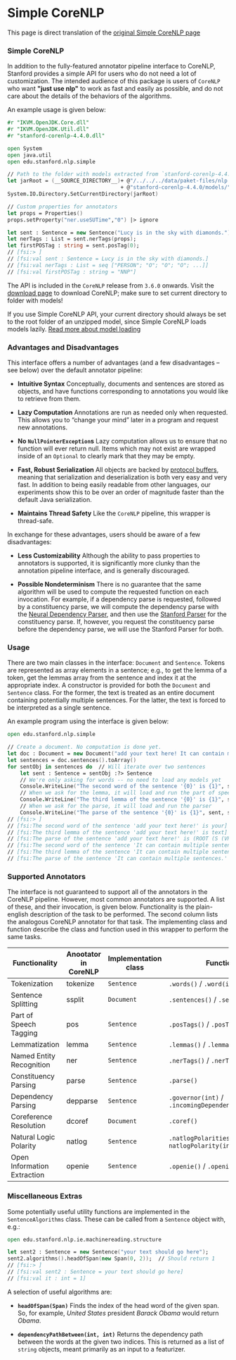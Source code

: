 # Simple CoreNLP

This page is direct translation of the [original Simple CoreNLP page](https://stanfordnlp.github.io/CoreNLP/simple.html)

### Simple CoreNLP

In addition to the fully-featured annotator pipeline interface to CoreNLP, Stanford provides a simple API for users who do not need a lot of customization. The intended audience of this package is users of `CoreNLP` who want **"just use nlp"** to work as fast and easily as possible, and do not care about the details of the behaviors of the algorithms.

An example usage is given below:

```fsharp
#r "IKVM.OpenJDK.Core.dll"
#r "IKVM.OpenJDK.Util.dll"
#r "stanford-corenlp-4.4.0.dll"

open System
open java.util
open edu.stanford.nlp.simple

// Path to the folder with models extracted from `stanford-corenlp-4.4.0-models.jar`
let jarRoot = (__SOURCE_DIRECTORY__)+ @"/../../../data/paket-files/nlp.stanford.edu/"
                                    + @"stanford-corenlp-4.4.0/models/"
System.IO.Directory.SetCurrentDirectory(jarRoot)

// Custom properties for annotators
let props = Properties()
props.setProperty("ner.useSUTime","0") |> ignore

let sent : Sentence = new Sentence("Lucy is in the sky with diamonds.")
let nerTags : List = sent.nerTags(props);
let firstPOSTag : string = sent.posTag(0);
// [fsi:> ]
// [fsi:val sent : Sentence = Lucy is in the sky with diamonds.]
// [fsi:val nerTags : List = seq ["PERSON"; "O"; "O"; "O"; ...]]
// [fsi:val firstPOSTag : string = "NNP"]
```

The API is included in the `CoreNLP` release from `3.6.0` onwards. Visit the [download page](https://stanfordnlp.github.io/CoreNLP/download.html) to download CoreNLP; make sure to set current directory to folder with models!

<Note>If you use Simple CoreNLP API, your current directory should always be set to the root folder of an unzipped model, since Simple CoreNLP loads models lazily. [Read more about model loading](../faq.html#Stanford-NLP-CoreNLP-not-loading-models)</Note>

### Advantages and Disadvantages

This interface offers a number of advantages (and a few disadvantages – see below) over the default annotator pipeline:

- **Intuitive Syntax** Conceptually, documents and sentences are stored as objects, and have functions corresponding to annotations you would like to retrieve from them.

- **Lazy Computation** Annotations are run as needed only when requested. This allows you to “change your mind” later in a program and request new annotations.

- **No `NullPointerException`s** Lazy computation allows us to ensure that no function will ever return null. Items which may not exist are wrapped inside of an `Optional` to clearly mark that they may be empty.

- **Fast, Robust Serialization** All objects are backed by [protocol buffers](https://developers.google.com/protocol-buffers/?hl=en), meaning that serialization and deserialization is both very easy and very fast. In addition to being easily readable from other languages, our experiments show this to be over an order of magnitude faster than the default Java serialization.

- **Maintains Thread Safety** Like the `CoreNLP` pipeline, this wrapper is thread-safe.


In exchange for these advantages, users should be aware of a few disadvantages:

- **Less Customizability** Although the ability to pass properties to annotators is supported, it is significantly more clunky than the annotation pipeline interface, and is generally discouraged.

- **Possible Nondeterminism** There is no guarantee that the same algorithm will be used to compute the requested function on each invocation. For example, if a dependency parse is requested, followed by a constituency parse, we will compute the dependency parse with the [Neural Dependency Parser](https://nlp.stanford.edu/software/nndep.shtml), and then use the [Stanford Parser](https://nlp.stanford.edu/software/lex-parser.shtml) for the constituency parse. If, however, you request the constituency parse before the dependency parse, we will use the Stanford Parser for both.



### Usage

There are two main classes in the interface: `Document` and `Sentence`. Tokens are represented as array elements in a sentence; e.g., to get the lemma of a token, get the lemmas array from the sentence and index it at the appropriate index. A constructor is provided for both the `Document` and `Sentence` class. For the former, the text is treated as an entire document containing potentially multiple sentences. For the latter, the text is forced to be interpreted as a single sentence.

An example program using the interface is given below:

```fsharp
open edu.stanford.nlp.simple

// Create a document. No computation is done yet.
let doc : Document = new Document("add your text here! It can contain multiple sentences.");
let sentences = doc.sentences().toArray()
for sentObj in sentences do  // Will iterate over two sentences
    let sent : Sentence = sentObj :?> Sentence
    // We're only asking for words -- no need to load any models yet
    Console.WriteLine("The second word of the sentence '{0}' is {1}", sent, sent.word(1));
    // When we ask for the lemma, it will load and run the part of speech tagger
    Console.WriteLine("The third lemma of the sentence '{0}' is {1}", sent, sent.lemma(2));
    // When we ask for the parse, it will load and run the parser
    Console.WriteLine("The parse of the sentence '{0}' is {1}", sent, sent.parse());
// [fsi:> ]
// [fsi:The second word of the sentence 'add your text here!' is your]
// [fsi:The third lemma of the sentence 'add your text here!' is text]
// [fsi:The parse of the sentence 'add your text here!' is (ROOT (S (VP (VB add) (NP (PRP$ your) (NN text)) (ADVP (RB here))) (. !)))]
// [fsi:The second word of the sentence 'It can contain multiple sentences.' is can]
// [fsi:The third lemma of the sentence 'It can contain multiple sentences.' is contain]
// [fsi:The parse of the sentence 'It can contain multiple sentences.' is (ROOT (S (NP (PRP It)) (VP (MD can) (VP (VB contain) (NP (JJ multiple) (NNS sentences)))) (. .)))]
```

### Supported Annotators

The interface is not guaranteed to support all of the annotators in the CoreNLP pipeline. However, most common annotators are supported. A list of these, and their invocation, is given below. Functionality is the plain-english description of the task to be performed. The second column lists the analogous CoreNLP annotator for that task. The implementing class and function describe the class and function used in this wrapper to perform the same tasks.

Functionality |	Anootator in CoreNLP | Implementation class | Function
--------------|----------------------|--------------------|---------
Tokenization | tokenize | `Sentence` |  `.words()` / `.word(int)`
Sentence Splitting | ssplit | `Document` | `.sentences()` / `.sentence(int)`
Part of Speech Tagging | pos | `Sentence` |	`.posTags()` / `.posTag(int)`
Lemmatization |	lemma |	`Sentence` | `.lemmas()` / `.lemma(int)`
Named Entity Recognition | ner | `Sentence` | `.nerTags()` / `.nerTag(int)`
Constituency Parsing | parse | `Sentence` | `.parse()`
Dependency Parsing | depparse | `Sentence` | `.governor(int)` / `.incomingDependencyLabel(int)`
Coreference Resolution | dcoref | `Document` | `.coref()`
Natural Logic Polarity | natlog | `Sentence` | `.natlogPolarities()` / `natlogPolarity(int)`
Open Information Extraction | openie | `Sentence` |	`.openie()` / `.openieTriples()`


### Miscellaneous Extras

Some potentially useful utility functions are implemented in the `SentenceAlgorithms` class. These can be called from a `Sentence` object with, e.g.:

```fsharp
open edu.stanford.nlp.ie.machinereading.structure

let sent2 : Sentence = new Sentence("your text should go here");
sent2.algorithms().headOfSpan(new Span(0, 2));  // Should return 1
// [fsi:> ]
// [fsi:val sent2 : Sentence = your text should go here]
// [fsi:val it : int = 1]
```

A selection of useful algorithms are:

- **`headOfSpan(Span)`** Finds the index of the head word of the given span. So, for example, _United States_ president _Barack Obama_ would return _Obama_.

- **`dependencyPathBetween(int, int)`** Returns the dependency path between the words at the given two indices. This is returned as a list of `string` objects, meant primarily as an input to a featurizer.
